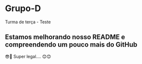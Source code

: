 # Grupo-D
Turma de terça - Teste

## Estamos melhorando nosso README e compreendendo um pouco mais do GitHub


😎🙌   Super legal....
😊😊
